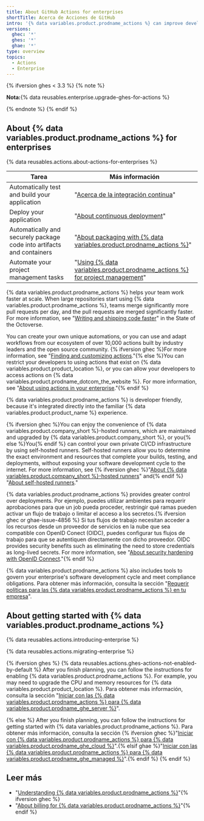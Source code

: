 ```yaml
---
title: About GitHub Actions for enterprises
shortTitle: Acerca de Acciones de GitHub
intro: '{% data variables.product.prodname_actions %} can improve developer productivity by automating your enterprise''s software development cycle.'
versions:
  ghec: '*'
  ghes: '*'
  ghae: '*'
type: overview
topics:
  - Actions
  - Enterprise
---
```


{% ifversion ghes < 3.3 %}
{% note %}

**Nota:**{% data reusables.enterprise.upgrade-ghes-for-actions %}

{% endnote %}
{% endif %}

## About {% data variables.product.prodname_actions %} for enterprises

{% data reusables.actions.about-actions-for-enterprises %}

| Tarea                                                                 | Más información                                                                                                                                                        |
| --------------------------------------------------------------------- | ---------------------------------------------------------------------------------------------------------------------------------------------------------------------- |
| Automatically test and build your application                         | "[Acerca de la integración continua](/actions/automating-builds-and-tests/about-continuous-integration)"                                                               |
| Deploy your application                                               | "[About continuous deployment](/actions/deployment/about-deployments/about-continuous-deployment)"                                                                     |
| Automatically and securely package code into artifacts and containers | "[About packaging with {% data variables.product.prodname_actions %}](/actions/publishing-packages/about-packaging-with-github-actions)"                               |
| Automate your project management tasks                                | "[Using {% data variables.product.prodname_actions %} for project management](/actions/managing-issues-and-pull-requests/using-github-actions-for-project-management)" |

{% data variables.product.prodname_actions %} helps your team work faster at scale. When large repositories start using {% data variables.product.prodname_actions %}, teams merge significantly more pull requests per day, and the pull requests are merged significantly faster. For more information, see "[Writing and shipping code faster](https://octoverse.github.com/writing-code-faster/#scale-through-automation)" in the State of the Octoverse.

You can create your own unique automations, or you can use and adapt workflows from our ecosystem of over 10,000 actions built by industry leaders and the open source community. {% ifversion ghec %}For more information, see "[Finding and customizing actions](/actions/learn-github-actions/finding-and-customizing-actions)."{% else %}You can restrict your developers to using actions that exist on {% data variables.product.product_location %}, or you can allow your developers to access actions on {% data variables.product.prodname_dotcom_the_website %}. For more information, see "[About using actions in your enterprise](/admin/github-actions/managing-access-to-actions-from-githubcom/about-using-actions-in-your-enterprise)."{% endif %}

{% data variables.product.prodname_actions %} is developer friendly, because it's integrated directly into the familiar {% data variables.product.product_name %} experience.

{% ifversion ghec %}You can enjoy the convenience of {% data variables.product.company_short %}-hosted runners, which are maintained and upgraded by {% data variables.product.company_short %}, or you{% else %}You{% endif %} can control your own private CI/CD infrastructure by using self-hosted runners. Self-hosted runners allow you to determine the exact environment and resources that complete your builds, testing, and deployments, without exposing your software development cycle to the internet. For more information, see {% ifversion ghec %}"[About {% data variables.product.company_short %}-hosted runners](/actions/using-github-hosted-runners/about-github-hosted-runners)" and{% endif %} "[About self-hosted runners](/actions/hosting-your-own-runners/about-self-hosted-runners)."

{% data variables.product.prodname_actions %} provides greater control over deployments. Por ejemplo, puedes utilizar ambientes para requerir aprobaciones para que un job pueda proceder, restringir qué ramas pueden activar un flujo de trabajo o limitar el acceso a los secretos.{% ifversion ghec or ghae-issue-4856 %} Si tus flujos de trabajo necesitan acceder a los recursos desde un proveedor de servicios en la nube que sea compatible con OpenID Conect (OIDC), puedes configurar tus flujos de trabajo para que se autentiquen directamente con dicho proveedor. OIDC provides security benefits such as eliminating the need to store credentials as long-lived secrets. For more information, see "[About security hardening with OpenID Connect](/actions/deployment/security-hardening-your-deployments/about-security-hardening-with-openid-connect)."{% endif %}

{% data variables.product.prodname_actions %} also includes tools to govern your enterprise's software development cycle and meet compliance obligations. Para obtener más información, consulta la sección "[Requerir políticas para las {% data variables.product.prodname_actions %} en tu empresa](/admin/policies/enforcing-policies-for-your-enterprise/enforcing-policies-for-github-actions-in-your-enterprise)".

## About getting started with {% data variables.product.prodname_actions %}

{% data reusables.actions.introducing-enterprise %}

{% data reusables.actions.migrating-enterprise %}

{% ifversion ghes %}
{% data reusables.actions.ghes-actions-not-enabled-by-default %} After you finish planning, you can follow the instructions for enabling {% data variables.product.prodname_actions %}. For example, you may need to upgrade the CPU and memory resources for {% data variables.product.product_location %}. Para obtener más información, consulta la sección "[Iniciar con las {% data variables.product.prodname_actions %} para {% data variables.product.prodname_ghe_server %}](/admin/github-actions/getting-started-with-github-actions-for-your-enterprise/getting-started-with-github-actions-for-github-enterprise-server)".

{% else %}
After you finish planning, you can follow the instructions for getting started with {% data variables.product.prodname_actions %}. Para obtener más información, consulta la sección {% ifversion ghec %}"[Iniciar con {% data variables.product.prodname_actions %} para {% data variables.product.prodname_ghe_cloud %}](/admin/github-actions/getting-started-with-github-actions-for-your-enterprise/getting-started-with-github-actions-for-github-enterprise-cloud)".{% elsif ghae %}"[Iniciar con las {% data variables.product.prodname_actions %} para {% data variables.product.prodname_ghe_managed %}](/admin/github-actions/getting-started-with-github-actions-for-your-enterprise/getting-started-with-github-actions-for-github-ae)".{% endif %}
{% endif %}


## Leer más

- "[Understanding {% data variables.product.prodname_actions %}](/actions/learn-github-actions/understanding-github-actions)"{% ifversion ghec %}
- "[About billing for {% data variables.product.prodname_actions %}](/billing/managing-billing-for-github-actions/about-billing-for-github-actions)"{% endif %}

